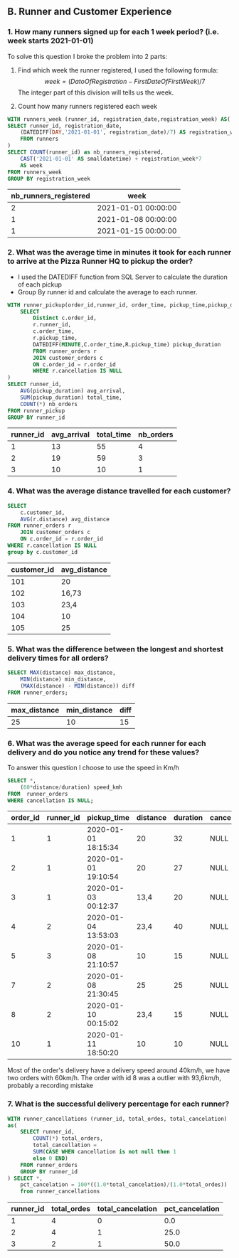 ## B. Runner and Customer Experience
### 1. How many runners signed up for each 1 week period? (i.e. week starts 2021-01-01)
To solve this question I broke the problem into 2 parts:
1. Find which week the runner registered, I used the following formula:
$$ week = (DatoOfRegistration - FirstDateOfFirstWeek)/7 $$
The integer part of this division will tells us the week.

2.  Count  how many runners registered each week 
~~~SQL
WITH runners_week (runner_id, registration_date,registration_week) AS( 
SELECT runner_id, registration_date, 
	(DATEDIFF(DAY,'2021-01-01', registration_date)/7) AS registration_week 
	FROM runners
)
SELECT COUNT(runner_id) as nb_runners_registered,
	CAST('2021-01-01' AS smalldatetime) + registration_week*7  
	AS week
FROM runners_week
GROUP BY registration_week
~~~
| nb_runners_registered | week                |
|-----------------------|---------------------|
| 2                     | 2021-01-01 00:00:00 |   
| 1                     | 2021-01-08 00:00:00 |   
| 1                     | 2021-01-15 00:00:00 | 

### 2. What was the average time in minutes it took for each runner to arrive at the Pizza Runner HQ to pickup the order?
- I used the DATEDIFF function from SQL Server to calculate the duration of each pickup
- Group By runner id and calculate the average to each runner. 

~~~SQL
WITH runner_pickup(order_id,runner_id, order_time, pickup_time,pickup_duration ) as (
	SELECT 
		Distinct c.order_id,
		r.runner_id, 
		c.order_time,
		r.pickup_time,
		DATEDIFF(MINUTE,C.order_time,R.pickup_time)	pickup_duration
		FROM runner_orders r
		JOIN customer_orders c
		ON c.order_id = r.order_id
		WHERE r.cancellation IS NULL
)
SELECT runner_id, 
	AVG(pickup_duration) avg_arrival,
	SUM(pickup_duration) total_time,
	COUNT(*) nb_orders
FROM runner_pickup
GROUP BY runner_id
~~~

| runner_id | avg_arrival | total_time | nb_orders |
|-----------|-------------|------------|-----------|
| 1         | 13          | 55         | 4         |
| 2         | 19          | 59         | 3         |
| 3         | 10          | 10         | 1         |

### 4. What was the average distance travelled for each customer?
~~~SQL
SELECT 
	c.customer_id,
	AVG(r.distance) avg_distance
FROM runner_orders r
	JOIN customer_orders c
	ON c.order_id = r.order_id
WHERE r.cancellation IS NULL
group by c.customer_id
~~~

| customer_id | avg_distance     |  
|-------------|------------------|
| 101         | 20               |      
| 102         | 16,73            |    
| 103         | 23,4             |   
| 104         | 10               |   
| 105         | 25               |    

### 5. What was the difference between the longest and shortest delivery times for all orders?
~~~SQL
SELECT MAX(distance) max_distance,
	MIN(distance) min_distance,
	(MAX(distance) - MIN(distance)) diff
FROM runner_orders;
~~~
| max_distance | min_distance | diff |
|--------------|--------------|------|
| 25           | 10           | 15   |

### 6. What was the average speed for each runner for each delivery and do you notice any trend for these values?
To answer this question I choose to use the speed in Km/h 
~~~SQL
SELECT *,
	(60*distance/duration) speed_kmh
FROM  runner_orders
WHERE cancellation IS NULL;
~~~

| order_id | runner_id | pickup_time         | distance | duration | cancellation | speed_kmh        |
|----------|-----------|---------------------|----------|----------|--------------|------------------|
| 1        | 1         | 2020-01-01 18:15:34 | 20       | 32       | NULL         | 37,5             |
| 2        | 1         | 2020-01-01 19:10:54 | 20       | 27       | NULL         | 44,44            |
| 3        | 1         | 2020-01-03 00:12:37 | 13,4     | 20       | NULL         | 40,2             |
| 4        | 2         | 2020-01-04 13:53:03 | 23,4     | 40       | NULL         | 35,1             |
| 5        | 3         | 2020-01-08 21:10:57 | 10       | 15       | NULL         | 40               |
| 7        | 2         | 2020-01-08 21:30:45 | 25       | 25       | NULL         | 60               |
| 8        | 2         | 2020-01-10 00:15:02 | 23,4     | 15       | NULL         | 93,6             |
| 10       | 1         | 2020-01-11 18:50:20 | 10       | 10       | NULL         | 60               |

Most of the order's delivery have a delivery speed around 40km/h, we have two orders with 60km/h. The order with id 8 was a outlier with 93,6km/h, probably a recording mistake 

###  7. What is the successful delivery percentage for each runner?
~~~SQL
WITH runner_cancellations (runner_id, total_ordes, total_cancelation)
as(
	SELECT runner_id,
		COUNT(*) total_orders,
		total_cancellation =
		SUM(CASE WHEN cancellation is not null then 1
		else 0 END) 
	FROM runner_orders
	GROUP BY runner_id
) SELECT *, 
	pct_cancelation = 100*((1.0*total_cancelation)/(1.0*total_ordes))
	from runner_cancellations
~~~

| runner_id | total_ordes | total_cancelation | pct_cancelation    |
|-----------|-------------|-------------------|--------------------|
| 1         | 4           | 0                 | 0.0                |
| 2         | 4           | 1                 | 25.0               |
| 3         | 2           | 1                 | 50.0               |